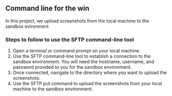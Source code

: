 ## Command line for the win
In this project, we upload screanshots from the local machine to the sandbox evironment

### Steps to follow to use the SFTP command-line tool
1. Open a terminal or command prompt on your local machine.
2. Use the SFTP command-line tool to establish a connection to the sandbox environment. You will need the hostname, username, and password provided to you for the sandbox environment.
3. Once connected, navigate to the directory where you want to upload the screenshots.
4. Use the SFTP put command to upload the screenshots from your local machine to the sandbox environment.

